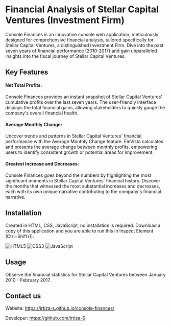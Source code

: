 # Financial Analysis of Stellar Capital Ventures (Investment Firm)

Console Finances is an innovative console web application, meticulously designed for comprehensive financial analysis, tailored specifically for Stellar Capital Ventures, a distinguished Investment Firm. Dive into the past seven years of financial performance (2010-2017) and gain unparalleled insights into the fiscal journey of Stellar Capital Ventures.

## Key Features

#### Net Total Profits:
Console Finances provides an instant snapshot of Stellar Capital Ventures' cumulative profits over the last seven years. The user-friendly interface displays the total financial gains, allowing stakeholders to quickly gauge the company's overall financial health.

#### Average Monthly Change:
Uncover trends and patterns in Stellar Capital Ventures' financial performance with the Average Monthly Change feature. FinVista calculates and presents the average change between monthly profits, empowering users to identify consistent growth or potential areas for improvement.

#### Greatest Increase and Decreases:
Console Finances goes beyond the numbers by highlighting the most significant moments in Stellar Capital Ventures' financial history. Discover the months that witnessed the most substantial increases and decreases, each with its own unique narrative contributing to the company's financial narrative.

## Installation
Created in HTML, CSS, JavaScript, no installation is required. Download a copy of this application and you are able to run this in Inspect Element (Ctrl+Shift+I).

![HTML5](https://img.shields.io/badge/html5-%23E34F26.svg?style=for-the-badge&logo=html5&logoColor=white) ![CSS3](https://img.shields.io/badge/css3-%231572B6.svg?style=for-the-badge&logo=css3&logoColor=white) ![JavaScript](https://img.shields.io/badge/javascript-%23323330.svg?style=for-the-badge&logo=javascript&logoColor=%23F7DF1E)

## Usage
Observe the financial statistics for Stellar Capital Ventures between January 2010 - February 2017. 


## Contact us

Website: https://irtiza-s.github.io/console-finances/

Developer: https://github.com/irtiza-S
